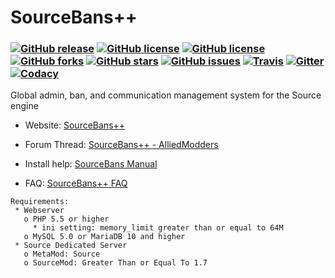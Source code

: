 ﻿SourceBans++ 
============
### [![GitHub release](https://img.shields.io/github/release/sbpp/SourceBans-Fork.svg?style=flat-square)](https://github.com/sbpp/SourceBans-Fork/releases/tag/1.5.4) [![GitHub license](https://img.shields.io/badge/license-GPLv3-blue.svg?style=flat-square)](https://raw.githubusercontent.com/sbpp/SourceBans-Fork/v1.x/SOURCEMOD-LICENSE.txt) [![GitHub license](https://img.shields.io/badge/license-CC_BY--NC--SA_3.0-blue.svg?style=flat-square)](https://creativecommons.org/licenses/by-nc-sa/3.0/) [![GitHub forks](https://img.shields.io/github/forks/sbpp/SourceBans-Fork.svg?style=flat-square)](https://github.com/sbpp/SourceBans-Fork/network) [![GitHub stars](https://img.shields.io/github/stars/sbpp/SourceBans-Fork.svg?style=flat-square)](https://github.com/sbpp/SourceBans-Fork/stargazers) [![GitHub issues](https://img.shields.io/github/issues/sbpp/SourceBans-Fork.svg?style=flat-square)](https://github.com/sbpp/SourceBans-Fork/issues) [![Travis](https://img.shields.io/travis/sbpp/SourceBans-Fork.svg?style=flat-square)](https://travis-ci.org/sbpp/SourceBans-Fork) [![Gitter](https://img.shields.io/gitter/room/sbpp/SourceBans-Fork.svg?style=flat-square)](https://gitter.im/sbpp/SourceBans-Fork) [![Codacy](https://img.shields.io/codacy/a167e0b3727447cea49d441fc6dac5a9.svg?style=flat-square)](https://www.codacy.com/app/Sarabveer/SourceBans-Fork)

Global admin, ban, and communication management system for the Source engine

- Website: [SourceBans++](https://sarabveer.github.io/SourceBans-Fork/)

- Forum Thread: [SourceBans++ - AlliedModders](https://forums.alliedmods.net/showthread.php?p=2303384)

- Install help: [SourceBans Manual](http://www.sourcebans.net/manual)

- FAQ: [SourceBans++ FAQ](https://sarabveer.github.io/SourceBans-Fork/faq/)

```
Requirements:
 * Webserver
   o PHP 5.5 or higher
     * ini setting: memory_limit greater than or equal to 64M
   o MySQL 5.0 or MariaDB 10 and higher
 * Source Dedicated Server
   o MetaMod: Source
   o SourceMod: Greater Than or Equal To 1.7
```
